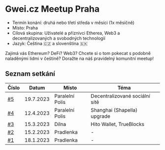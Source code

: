 # Gwei.cz Meetup Praha

- Termín konání: druhá nebo třetí středa v měsíci (1x měsíčně)
- Místo: Praha
- Cílová skupina: Uživatelé a příznivci Etherea, Web3 a decentralizovaných a svobodných technologií
- Jazyk: Čeština 🇨🇿 a slovenština 🇸🇰

Zajímá vás Ethereum? DeFi? Web3? Chcete si o tom pokecat s podobně naladěnými lidmi v češtině? Doražte na náš pravidelný komunitní meetup!

## Seznam setkání

| Číslo | Datum      | Místo                                                                         | Téma                                             |
| --- | ---------- | ------------------------------------------------------------------------------- | ------------------------------------------------- |
| [#5](https://lu.ma/gweicz-prg5) | 19.7.2023 | Paralelní Polis | Decentralizované sociální sítě |
| [#4](https://lu.ma/gweicz-prg4) | 12.4.2023 | Paralelní Polis | Shanghai (Shapella) upgrade |
| [#3](https://lu.ma/gweicz-prg3) | 15.3.2023 | Dílna | Hito Wallet, TrueBlocks |
| [#2](https://lu.ma/gweicz-prg2) | 15.2.2023 | Pradlenka | - |
| [#1](https://lu.ma/gweiprg1) | 18.1.2023 | Pradlenka | - |